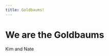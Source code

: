 ```yaml
---
title: Goldbaums!
---
```


# We are the Goldbaums

Kim and Nate


<link href='https://actionnetwork.org/css/style-embed-v3.css' rel='stylesheet' type='text/css' /><script src='https://actionnetwork.org/widgets/v3/event/socialist-potluck?format=js&source=widget&style=full'></script><div id='can-event-area-socialist-potluck' style='width: 600px'><!-- this div is the target for our HTML insertion --></div>
